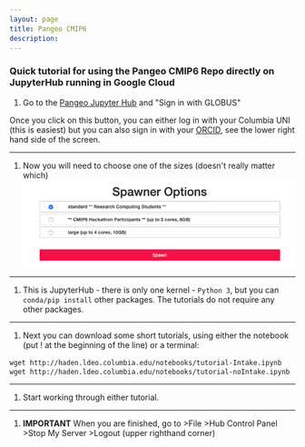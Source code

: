 ```yaml
---
layout: page
title: Pangeo CMIP6
description: 
---
```



### Quick tutorial for using the Pangeo CMIP6 Repo directly on JupyterHub running in Google Cloud

1. Go to the [Pangeo Jupyter Hub](https://ocean.pangeo.io) and "Sign in with GLOBUS"

Once you click on this button, you can either log in with your Columbia UNI (this is easiest) but you can also sign in with your [ORCID](https://orcid.org/register), see the lower right hand side of the screen.

-------------
1. Now you will need to choose one of the sizes (doesn't really matter which)
![Spawner Choices](../assets/SpawnerOptions.png)

-------------
1. This is JupyterHub - there is only one kernel - `Python 3`, but you can `conda/pip install` other packages. The tutorials do not require any other packages.

-------------
1. Next you can download some short tutorials, using either the notebook (put ! at the beginning of the line) or a terminal:

```
wget http://haden.ldeo.columbia.edu/notebooks/tutorial-Intake.ipynb
wget http://haden.ldeo.columbia.edu/notebooks/tutorial-noIntake.ipynb
```
-------------
1. Start working through either tutorial.

-------------
1. **IMPORTANT** When you are finished, go to >File >Hub Control Panel >Stop My Server >Logout (upper righthand corner)



